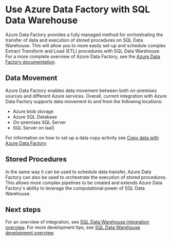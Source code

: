 <properties
   pageTitle="Use Azure Data Factory with SQL Data Warehouse | Microsoft Azure"
   description="Tips for using Azure Data Factory (ADF) with Azure SQL Data Warehouse for developing solutions."
   services="sql-data-warehouse"
   documentationCenter="NA"
   authors="lodipalm"
   manager="barbkess"
   editor=""/>

<tags
   ms.service="sql-data-warehouse"
   ms.devlang="NA"
   ms.topic="article"
   ms.tgt_pltfrm="NA"
   ms.workload="data-services"
   ms.date="03/03/2016"
   ms.author="lodipalm;barbkess;sonyama"/>

# Use Azure Data Factory with SQL Data Warehouse

Azure Data Factory provides a fully managed method for orchestrating the transfer of data and execution of stored procedures on SQL Data Warehouse.  This will allow you to more easily set-up and schedule complex Extract Transform and Load (ETL) procedures with SQL Data Warehouse. For a more complete overview of Azure Data Factory, see the [Azure Data Factory documentation][].

## Data Movement

Azure Data Factory enables data movement between both on-premises sources and different Azure services.  Overall, current integration with Azure Data Factory supports data movement to and from the following locations:

+ Azure blob storage
+ Azure SQL Database
+ On-premises SQL Server
+ SQL Server on IaaS

For information on how to set up a data copy activity see [Copy data with Azure Data Factory](../data-factory/data-factory-data-movement-activities.md).

## Stored Procedures
 In the same way it can be used to schedule data transfer, Azure Data Factory can also be used to orchestrate the execution of stored procedures.  This allows more complex pipelines to be created and extends Azure Data Factory's ability to leverage the computational power of SQL Data Warehouse.

## Next steps
For an overview of integration, see [SQL Data Warehouse integration overview](sql-data-warehouse-overview-integrate.md).
For more development tips, see [SQL Data Warehouse development overview](sql-data-warehouse-overview-develop.md).

<!--Image references-->

<!--Article references-->

[Copy data with Azure Data Factory]:https://azure.microsoft.com/en-us/documentation/articles/data-factory-azure-sql-connector/
[SQL Data Warehouse development overview]:https://azure.microsoft.com/en-us/documentation/articles/sql-data-warehouse-overview-develop/
[SQL Data Warehouse integration overview]:https://azure.microsoft.com/en-us/documentation/articles/sql-data-warehouse-overview-integrate/

<!--MSDN references-->

<!--Other Web references-->
[Azure Data Factory documentation]:https://azure.microsoft.com/documentation/services/data-factory/
[Copy data with Azure Data Factory]:https://azure.microsoft.com/en-us/documentation/articles/data-factory-data-movement-activities/
